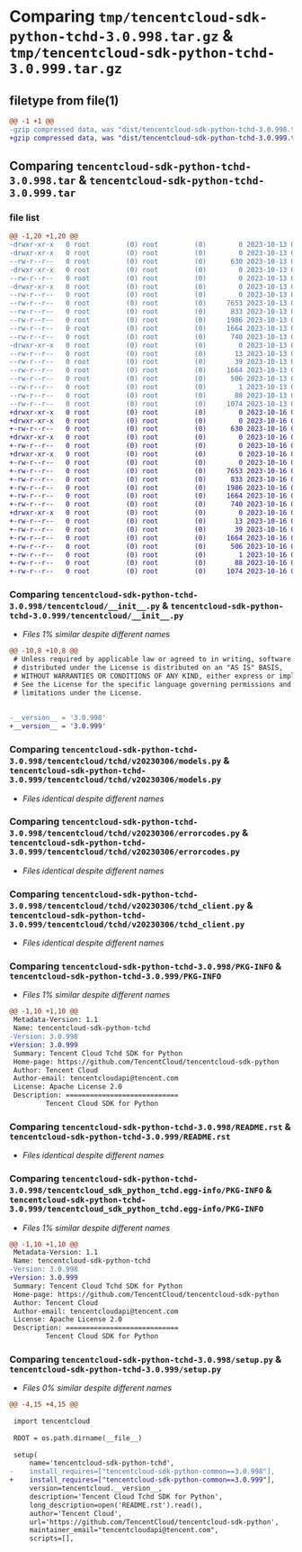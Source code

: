 # Comparing `tmp/tencentcloud-sdk-python-tchd-3.0.998.tar.gz` & `tmp/tencentcloud-sdk-python-tchd-3.0.999.tar.gz`

## filetype from file(1)

```diff
@@ -1 +1 @@
-gzip compressed data, was "dist/tencentcloud-sdk-python-tchd-3.0.998.tar", last modified: Fri Oct 13 00:36:59 2023, max compression
+gzip compressed data, was "dist/tencentcloud-sdk-python-tchd-3.0.999.tar", last modified: Mon Oct 16 00:36:04 2023, max compression
```

## Comparing `tencentcloud-sdk-python-tchd-3.0.998.tar` & `tencentcloud-sdk-python-tchd-3.0.999.tar`

### file list

```diff
@@ -1,20 +1,20 @@
-drwxr-xr-x   0 root         (0) root         (0)        0 2023-10-13 00:36:59.000000 tencentcloud-sdk-python-tchd-3.0.998/
-drwxr-xr-x   0 root         (0) root         (0)        0 2023-10-13 00:36:59.000000 tencentcloud-sdk-python-tchd-3.0.998/tencentcloud/
--rw-r--r--   0 root         (0) root         (0)      630 2023-10-13 00:36:59.000000 tencentcloud-sdk-python-tchd-3.0.998/tencentcloud/__init__.py
-drwxr-xr-x   0 root         (0) root         (0)        0 2023-10-13 00:36:59.000000 tencentcloud-sdk-python-tchd-3.0.998/tencentcloud/tchd/
--rw-r--r--   0 root         (0) root         (0)        0 2023-10-13 00:36:59.000000 tencentcloud-sdk-python-tchd-3.0.998/tencentcloud/tchd/__init__.py
-drwxr-xr-x   0 root         (0) root         (0)        0 2023-10-13 00:36:59.000000 tencentcloud-sdk-python-tchd-3.0.998/tencentcloud/tchd/v20230306/
--rw-r--r--   0 root         (0) root         (0)        0 2023-10-13 00:36:59.000000 tencentcloud-sdk-python-tchd-3.0.998/tencentcloud/tchd/v20230306/__init__.py
--rw-r--r--   0 root         (0) root         (0)     7653 2023-10-13 00:36:59.000000 tencentcloud-sdk-python-tchd-3.0.998/tencentcloud/tchd/v20230306/models.py
--rw-r--r--   0 root         (0) root         (0)      833 2023-10-13 00:36:59.000000 tencentcloud-sdk-python-tchd-3.0.998/tencentcloud/tchd/v20230306/errorcodes.py
--rw-r--r--   0 root         (0) root         (0)     1986 2023-10-13 00:36:59.000000 tencentcloud-sdk-python-tchd-3.0.998/tencentcloud/tchd/v20230306/tchd_client.py
--rw-r--r--   0 root         (0) root         (0)     1664 2023-10-13 00:36:59.000000 tencentcloud-sdk-python-tchd-3.0.998/PKG-INFO
--rw-r--r--   0 root         (0) root         (0)      740 2023-10-13 00:36:59.000000 tencentcloud-sdk-python-tchd-3.0.998/README.rst
-drwxr-xr-x   0 root         (0) root         (0)        0 2023-10-13 00:36:59.000000 tencentcloud-sdk-python-tchd-3.0.998/tencentcloud_sdk_python_tchd.egg-info/
--rw-r--r--   0 root         (0) root         (0)       13 2023-10-13 00:36:59.000000 tencentcloud-sdk-python-tchd-3.0.998/tencentcloud_sdk_python_tchd.egg-info/top_level.txt
--rw-r--r--   0 root         (0) root         (0)       39 2023-10-13 00:36:59.000000 tencentcloud-sdk-python-tchd-3.0.998/tencentcloud_sdk_python_tchd.egg-info/requires.txt
--rw-r--r--   0 root         (0) root         (0)     1664 2023-10-13 00:36:59.000000 tencentcloud-sdk-python-tchd-3.0.998/tencentcloud_sdk_python_tchd.egg-info/PKG-INFO
--rw-r--r--   0 root         (0) root         (0)      506 2023-10-13 00:36:59.000000 tencentcloud-sdk-python-tchd-3.0.998/tencentcloud_sdk_python_tchd.egg-info/SOURCES.txt
--rw-r--r--   0 root         (0) root         (0)        1 2023-10-13 00:36:59.000000 tencentcloud-sdk-python-tchd-3.0.998/tencentcloud_sdk_python_tchd.egg-info/dependency_links.txt
--rw-r--r--   0 root         (0) root         (0)       88 2023-10-13 00:36:59.000000 tencentcloud-sdk-python-tchd-3.0.998/setup.cfg
--rw-r--r--   0 root         (0) root         (0)     1074 2023-10-13 00:36:59.000000 tencentcloud-sdk-python-tchd-3.0.998/setup.py
+drwxr-xr-x   0 root         (0) root         (0)        0 2023-10-16 00:36:04.000000 tencentcloud-sdk-python-tchd-3.0.999/
+drwxr-xr-x   0 root         (0) root         (0)        0 2023-10-16 00:36:04.000000 tencentcloud-sdk-python-tchd-3.0.999/tencentcloud/
+-rw-r--r--   0 root         (0) root         (0)      630 2023-10-16 00:36:04.000000 tencentcloud-sdk-python-tchd-3.0.999/tencentcloud/__init__.py
+drwxr-xr-x   0 root         (0) root         (0)        0 2023-10-16 00:36:04.000000 tencentcloud-sdk-python-tchd-3.0.999/tencentcloud/tchd/
+-rw-r--r--   0 root         (0) root         (0)        0 2023-10-16 00:36:04.000000 tencentcloud-sdk-python-tchd-3.0.999/tencentcloud/tchd/__init__.py
+drwxr-xr-x   0 root         (0) root         (0)        0 2023-10-16 00:36:04.000000 tencentcloud-sdk-python-tchd-3.0.999/tencentcloud/tchd/v20230306/
+-rw-r--r--   0 root         (0) root         (0)        0 2023-10-16 00:36:04.000000 tencentcloud-sdk-python-tchd-3.0.999/tencentcloud/tchd/v20230306/__init__.py
+-rw-r--r--   0 root         (0) root         (0)     7653 2023-10-16 00:36:04.000000 tencentcloud-sdk-python-tchd-3.0.999/tencentcloud/tchd/v20230306/models.py
+-rw-r--r--   0 root         (0) root         (0)      833 2023-10-16 00:36:04.000000 tencentcloud-sdk-python-tchd-3.0.999/tencentcloud/tchd/v20230306/errorcodes.py
+-rw-r--r--   0 root         (0) root         (0)     1986 2023-10-16 00:36:04.000000 tencentcloud-sdk-python-tchd-3.0.999/tencentcloud/tchd/v20230306/tchd_client.py
+-rw-r--r--   0 root         (0) root         (0)     1664 2023-10-16 00:36:04.000000 tencentcloud-sdk-python-tchd-3.0.999/PKG-INFO
+-rw-r--r--   0 root         (0) root         (0)      740 2023-10-16 00:36:04.000000 tencentcloud-sdk-python-tchd-3.0.999/README.rst
+drwxr-xr-x   0 root         (0) root         (0)        0 2023-10-16 00:36:04.000000 tencentcloud-sdk-python-tchd-3.0.999/tencentcloud_sdk_python_tchd.egg-info/
+-rw-r--r--   0 root         (0) root         (0)       13 2023-10-16 00:36:04.000000 tencentcloud-sdk-python-tchd-3.0.999/tencentcloud_sdk_python_tchd.egg-info/top_level.txt
+-rw-r--r--   0 root         (0) root         (0)       39 2023-10-16 00:36:04.000000 tencentcloud-sdk-python-tchd-3.0.999/tencentcloud_sdk_python_tchd.egg-info/requires.txt
+-rw-r--r--   0 root         (0) root         (0)     1664 2023-10-16 00:36:04.000000 tencentcloud-sdk-python-tchd-3.0.999/tencentcloud_sdk_python_tchd.egg-info/PKG-INFO
+-rw-r--r--   0 root         (0) root         (0)      506 2023-10-16 00:36:04.000000 tencentcloud-sdk-python-tchd-3.0.999/tencentcloud_sdk_python_tchd.egg-info/SOURCES.txt
+-rw-r--r--   0 root         (0) root         (0)        1 2023-10-16 00:36:04.000000 tencentcloud-sdk-python-tchd-3.0.999/tencentcloud_sdk_python_tchd.egg-info/dependency_links.txt
+-rw-r--r--   0 root         (0) root         (0)       88 2023-10-16 00:36:04.000000 tencentcloud-sdk-python-tchd-3.0.999/setup.cfg
+-rw-r--r--   0 root         (0) root         (0)     1074 2023-10-16 00:36:04.000000 tencentcloud-sdk-python-tchd-3.0.999/setup.py
```

### Comparing `tencentcloud-sdk-python-tchd-3.0.998/tencentcloud/__init__.py` & `tencentcloud-sdk-python-tchd-3.0.999/tencentcloud/__init__.py`

 * *Files 1% similar despite different names*

```diff
@@ -10,8 +10,8 @@
 # Unless required by applicable law or agreed to in writing, software
 # distributed under the License is distributed on an "AS IS" BASIS,
 # WITHOUT WARRANTIES OR CONDITIONS OF ANY KIND, either express or implied.
 # See the License for the specific language governing permissions and
 # limitations under the License.
 
 
-__version__ = '3.0.998'
+__version__ = '3.0.999'
```

### Comparing `tencentcloud-sdk-python-tchd-3.0.998/tencentcloud/tchd/v20230306/models.py` & `tencentcloud-sdk-python-tchd-3.0.999/tencentcloud/tchd/v20230306/models.py`

 * *Files identical despite different names*

### Comparing `tencentcloud-sdk-python-tchd-3.0.998/tencentcloud/tchd/v20230306/errorcodes.py` & `tencentcloud-sdk-python-tchd-3.0.999/tencentcloud/tchd/v20230306/errorcodes.py`

 * *Files identical despite different names*

### Comparing `tencentcloud-sdk-python-tchd-3.0.998/tencentcloud/tchd/v20230306/tchd_client.py` & `tencentcloud-sdk-python-tchd-3.0.999/tencentcloud/tchd/v20230306/tchd_client.py`

 * *Files identical despite different names*

### Comparing `tencentcloud-sdk-python-tchd-3.0.998/PKG-INFO` & `tencentcloud-sdk-python-tchd-3.0.999/PKG-INFO`

 * *Files 1% similar despite different names*

```diff
@@ -1,10 +1,10 @@
 Metadata-Version: 1.1
 Name: tencentcloud-sdk-python-tchd
-Version: 3.0.998
+Version: 3.0.999
 Summary: Tencent Cloud Tchd SDK for Python
 Home-page: https://github.com/TencentCloud/tencentcloud-sdk-python
 Author: Tencent Cloud
 Author-email: tencentcloudapi@tencent.com
 License: Apache License 2.0
 Description: ============================
         Tencent Cloud SDK for Python
```

### Comparing `tencentcloud-sdk-python-tchd-3.0.998/README.rst` & `tencentcloud-sdk-python-tchd-3.0.999/README.rst`

 * *Files identical despite different names*

### Comparing `tencentcloud-sdk-python-tchd-3.0.998/tencentcloud_sdk_python_tchd.egg-info/PKG-INFO` & `tencentcloud-sdk-python-tchd-3.0.999/tencentcloud_sdk_python_tchd.egg-info/PKG-INFO`

 * *Files 1% similar despite different names*

```diff
@@ -1,10 +1,10 @@
 Metadata-Version: 1.1
 Name: tencentcloud-sdk-python-tchd
-Version: 3.0.998
+Version: 3.0.999
 Summary: Tencent Cloud Tchd SDK for Python
 Home-page: https://github.com/TencentCloud/tencentcloud-sdk-python
 Author: Tencent Cloud
 Author-email: tencentcloudapi@tencent.com
 License: Apache License 2.0
 Description: ============================
         Tencent Cloud SDK for Python
```

### Comparing `tencentcloud-sdk-python-tchd-3.0.998/setup.py` & `tencentcloud-sdk-python-tchd-3.0.999/setup.py`

 * *Files 0% similar despite different names*

```diff
@@ -4,15 +4,15 @@
 
 import tencentcloud
 
 ROOT = os.path.dirname(__file__)
 
 setup(
     name='tencentcloud-sdk-python-tchd',
-    install_requires=["tencentcloud-sdk-python-common==3.0.998"],
+    install_requires=["tencentcloud-sdk-python-common==3.0.999"],
     version=tencentcloud.__version__,
     description='Tencent Cloud Tchd SDK for Python',
     long_description=open('README.rst').read(),
     author='Tencent Cloud',
     url='https://github.com/TencentCloud/tencentcloud-sdk-python',
     maintainer_email="tencentcloudapi@tencent.com",
     scripts=[],
```


